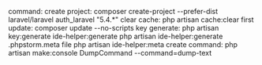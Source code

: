 
command:
	create project:
		composer create-project --prefer-dist laravel/laravel auth_laravel "5.4.*"
	clear cache:
		php artisan cache:clear
	first update:
	    composer update --no-scripts
	key generate:
	    php artisan key:generate
	ide-helper:generate
	    php artisan ide-helper:generate
	.phpstorm.meta file
	    php artisan ide-helper:meta
	create command:
		php artisan make:console DumpCommand --command=dump-text